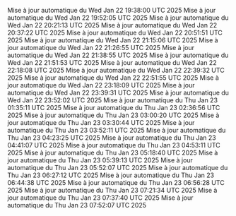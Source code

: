 Mise à jour automatique du Wed Jan 22 19:38:00 UTC 2025
Mise à jour automatique du Wed Jan 22 19:52:05 UTC 2025
Mise à jour automatique du Wed Jan 22 20:21:13 UTC 2025
Mise à jour automatique du Wed Jan 22 20:37:22 UTC 2025
Mise à jour automatique du Wed Jan 22 20:51:51 UTC 2025
Mise à jour automatique du Wed Jan 22 21:15:06 UTC 2025
Mise à jour automatique du Wed Jan 22 21:26:55 UTC 2025
Mise à jour automatique du Wed Jan 22 21:38:55 UTC 2025
Mise à jour automatique du Wed Jan 22 21:51:53 UTC 2025
Mise à jour automatique du Wed Jan 22 22:18:08 UTC 2025
Mise à jour automatique du Wed Jan 22 22:39:32 UTC 2025
Mise à jour automatique du Wed Jan 22 22:51:55 UTC 2025
Mise à jour automatique du Wed Jan 22 23:18:09 UTC 2025
Mise à jour automatique du Wed Jan 22 23:39:31 UTC 2025
Mise à jour automatique du Wed Jan 22 23:52:02 UTC 2025
Mise à jour automatique du Thu Jan 23 01:35:11 UTC 2025
Mise à jour automatique du Thu Jan 23 02:36:56 UTC 2025
Mise à jour automatique du Thu Jan 23 03:00:20 UTC 2025
Mise à jour automatique du Thu Jan 23 03:30:44 UTC 2025
Mise à jour automatique du Thu Jan 23 03:52:11 UTC 2025
Mise à jour automatique du Thu Jan 23 04:23:25 UTC 2025
Mise à jour automatique du Thu Jan 23 04:41:07 UTC 2025
Mise à jour automatique du Thu Jan 23 04:53:11 UTC 2025
Mise à jour automatique du Thu Jan 23 05:18:40 UTC 2025
Mise à jour automatique du Thu Jan 23 05:39:13 UTC 2025
Mise à jour automatique du Thu Jan 23 05:52:07 UTC 2025
Mise à jour automatique du Thu Jan 23 06:27:12 UTC 2025
Mise à jour automatique du Thu Jan 23 06:44:38 UTC 2025
Mise à jour automatique du Thu Jan 23 06:56:28 UTC 2025
Mise à jour automatique du Thu Jan 23 07:21:34 UTC 2025
Mise à jour automatique du Thu Jan 23 07:37:40 UTC 2025
Mise à jour automatique du Thu Jan 23 07:52:07 UTC 2025
